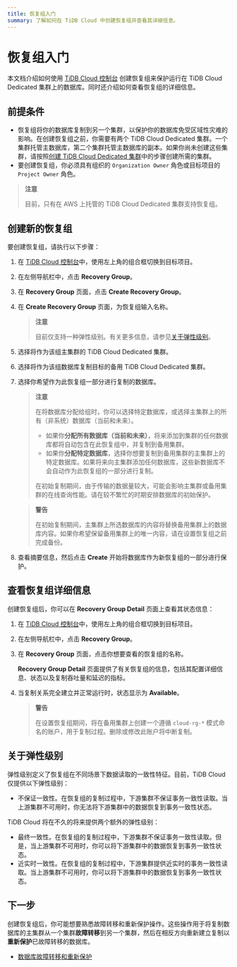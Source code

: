 ```yaml
---
title: 恢复组入门
summary: 了解如何在 TiDB Cloud 中创建恢复组并查看其详细信息。
---
```


# 恢复组入门

本文档介绍如何使用 [TiDB Cloud 控制台](https://tidbcloud.com/) 创建恢复组来保护运行在 TiDB Cloud Dedicated 集群上的数据库。同时还介绍如何查看恢复组的详细信息。

## 前提条件

- 恢复组将你的数据库复制到另一个集群，以保护你的数据库免受区域性灾难的影响。在创建恢复组之前，你需要有两个 TiDB Cloud Dedicated 集群。一个集群托管主数据库，第二个集群托管主数据库的副本。如果你尚未创建这些集群，请按照[创建 TiDB Cloud Dedicated 集群](/tidb-cloud/create-tidb-cluster.md)中的步骤创建所需的集群。
- 要创建恢复组，你必须具有组织的 `Organization Owner` 角色或目标项目的 `Project Owner` 角色。

> **注意**
>
> 目前，只有在 AWS 上托管的 TiDB Cloud Dedicated 集群支持恢复组。

## 创建新的恢复组

要创建恢复组，请执行以下步骤：

1. 在 [TiDB Cloud 控制台](https://tidbcloud.com/)中，使用左上角的组合框切换到目标项目。

2. 在左侧导航栏中，点击 **Recovery Group**。

3. 在 **Recovery Group** 页面，点击 **Create Recovery Group**。

4. 在 **Create Recovery Group** 页面，为恢复组输入名称。

    > **注意**
    >
    > 目前仅支持一种弹性级别。有关更多信息，请参见[关于弹性级别](#关于弹性级别)。

5. 选择将作为该组主集群的 TiDB Cloud Dedicated 集群。

6. 选择将作为该组数据库复制目标的备用 TiDB Cloud Dedicated 集群。

7. 选择你希望作为此恢复组一部分进行复制的数据库。

    > **注意**
    >
    > 在将数据库分配给组时，你可以选择特定数据库，或选择主集群上的所有（非系统）数据库（当前和未来）。
    >
    > - 如果你**分配所有数据库（当前和未来）**，将来添加到集群的任何数据库都将自动包含在此恢复组中，并复制到备用集群。
    > - 如果你**分配特定数据库**，选择你想要复制到备用集群的主集群上的特定数据库。如果将来向主集群添加任何数据库，这些新数据库不会自动作为此恢复组的一部分进行复制。
    >
    > 在初始复制期间，由于传输的数据量较大，可能会影响主集群或备用集群的在线查询性能。请在较不繁忙的时期安排数据库的初始保护。

    > **警告**
    > 
    > 在初始复制期间，主集群上所选数据库的内容将替换备用集群上的数据库内容。如果你希望保留备用集群上的唯一内容，请在设置恢复组之前完成备份。

8. 查看摘要信息，然后点击 **Create** 开始将数据库作为新恢复组的一部分进行保护。

## 查看恢复组详细信息

创建恢复组后，你可以在 **Recovery Group Detail** 页面上查看其状态信息：

1. 在 [TiDB Cloud 控制台](https://tidbcloud.com/)中，使用左上角的组合框切换到目标项目。

2. 在左侧导航栏中，点击 **Recovery Group**。

3. 在 **Recovery Group** 页面，点击你想要查看的恢复组的名称。

    **Recovery Group Detail** 页面提供了有关恢复组的信息，包括其配置详细信息、状态以及复制吞吐量和延迟的指标。

4. 当复制关系完全建立并正常运行时，状态显示为 **Available**。

    > **警告**
    >
    > 在设置恢复组期间，将在备用集群上创建一个遵循 `cloud-rg-*` 模式命名的账户，用于复制过程。删除或修改此账户将中断复制。

## 关于弹性级别

弹性级别定义了恢复组在不同场景下数据读取的一致性特征。目前，TiDB Cloud 仅提供以下弹性级别：

- 不保证一致性。在恢复组的复制过程中，下游集群不保证事务一致性读取。当上游集群不可用时，你无法将下游集群中的数据恢复到事务一致性状态。

TiDB Cloud 将在不久的将来提供两个额外的弹性级别：

- 最终一致性。在恢复组的复制过程中，下游集群不保证事务一致性读取。但是，当上游集群不可用时，你可以将下游集群中的数据恢复到事务一致性状态。
- 近实时一致性。在恢复组的复制过程中，下游集群提供近实时的事务一致性读取。当上游集群不可用时，你可以将下游集群中的数据恢复到事务一致性状态。

## 下一步

创建恢复组后，你可能想要熟悉故障转移和重新保护操作。这些操作用于将复制数据库的主集群从一个集群**故障转移**到另一个集群，然后在相反方向重新建立复制以**重新保护**已故障转移的数据库。

- [数据库故障转移和重新保护](/tidb-cloud/recovery-group-failover.md)
